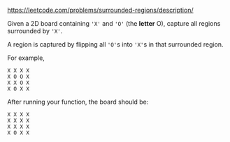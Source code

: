 https://leetcode.com/problems/surrounded-regions/description/

Given a 2D board containing `'X'` and `'O'` (the **letter** O), capture all regions surrounded by `'X'`.

A region is captured by flipping all `'O'`s into `'X'`s in that surrounded region.

For example,

    X X X X
    X O O X
    X X O X
    X O X X
After running your function, the board should be:

    X X X X
    X X X X
    X X X X
    X O X X